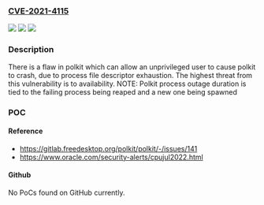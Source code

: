 ### [CVE-2021-4115](https://cve.mitre.org/cgi-bin/cvename.cgi?name=CVE-2021-4115)
![](https://img.shields.io/static/v1?label=Product&message=polkitd&color=blue)
![](https://img.shields.io/static/v1?label=Version&message=n%2Fa&color=blue)
![](https://img.shields.io/static/v1?label=Vulnerability&message=CWE-400&color=brighgreen)

### Description

There is a flaw in polkit which can allow an unprivileged user to cause polkit to crash, due to process file descriptor exhaustion. The highest threat from this vulnerability is to availability. NOTE: Polkit process outage duration is tied to the failing process being reaped and a new one being spawned

### POC

#### Reference
- https://gitlab.freedesktop.org/polkit/polkit/-/issues/141
- https://www.oracle.com/security-alerts/cpujul2022.html

#### Github
No PoCs found on GitHub currently.

